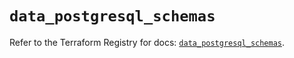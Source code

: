 # `data_postgresql_schemas`

Refer to the Terraform Registry for docs: [`data_postgresql_schemas`](https://registry.terraform.io/providers/cyrilgdn/postgresql/1.24.0/docs/data-sources/schemas).
